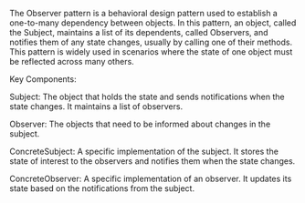 The Observer pattern is a behavioral design pattern used to establish a one-to-many dependency between objects. 
In this pattern, an object, called the Subject, maintains a list of its dependents, called Observers, 
and notifies them of any state changes, usually by calling one of their methods. This pattern is widely used in 
scenarios where the state of one object must be reflected across many others.

Key Components:

Subject: The object that holds the state and sends notifications when the state changes. It maintains a list of observers.

Observer: The objects that need to be informed about changes in the subject.

ConcreteSubject: A specific implementation of the subject. It stores the state of interest to the observers and notifies them when the state changes.

ConcreteObserver: A specific implementation of an observer. It updates its state based on the notifications from the subject.